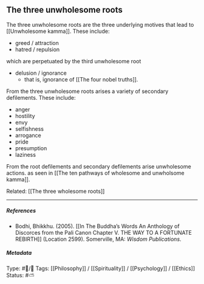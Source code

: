 ## The three unwholesome roots  # 

The three unwholesome roots are the three underlying motives that lead to [[Unwholesome kamma]]. These include:

- greed / attraction
- hatred / repulsion

which are perpetuated by the third unwholesome root

- delusion / ignorance
   - that is, ignorance of [[The four nobel truths]]. 

From the three unwholesome roots arises a variety of secondary defilements. These include:

- anger
- hostility
- envy
- selfishness
- arrogance
- pride
- presumption
- laziness

From the root defilements and secondary defilements arise unwholesome actions. as seen in [[The ten pathways of wholesome and unwholsome kamma]].

Related: [[The three wholesome roots]]

___

##### References

- Bodhi, Bhikkhu. (2005). [[In The Buddha’s Words An Anthology of Discorces from the Pali Canon Chapter V. THE WAY TO A FORTUNATE REBIRTH]] (Location 2599). Somerville, MA: _Wisdom Publications_.

##### Metadata
Type: #🔵/🔵 
Tags: [[Philosophy]] / [[Spirituality]] / [[Psychology]] / [[Ethics]] 
Status: #⛅️ 
